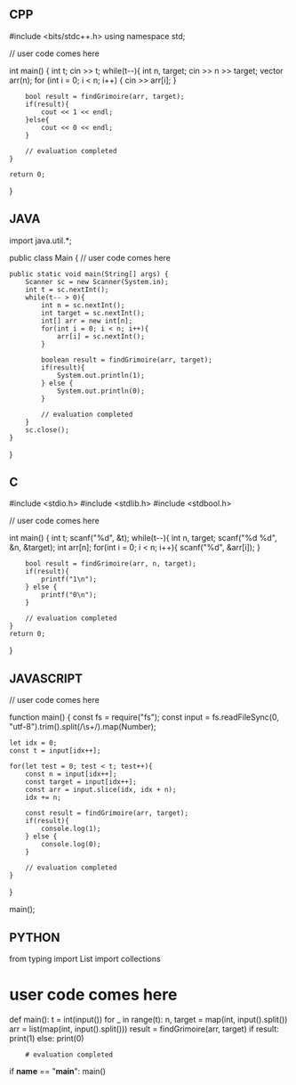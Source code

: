 ## CPP

#include <bits/stdc++.h>
using namespace std;

// user code comes here

int main() {
    int t;
    cin >> t;
    while(t--){
        int n, target;
        cin >> n >> target;
        vector<int> arr(n);
        for (int i = 0; i < n; i++) {
            cin >> arr[i];
        }

        bool result = findGrimoire(arr, target);
        if(result){
            cout << 1 << endl;
        }else{
            cout << 0 << endl;
        }

        // evaluation completed
    }

    return 0;
}

## JAVA

import java.util.*;

public class Main {
    // user code comes here

    public static void main(String[] args) {
        Scanner sc = new Scanner(System.in);
        int t = sc.nextInt();
        while(t-- > 0){
            int n = sc.nextInt();
            int target = sc.nextInt();
            int[] arr = new int[n];
            for(int i = 0; i < n; i++){
                arr[i] = sc.nextInt();
            }

            boolean result = findGrimoire(arr, target);
            if(result){
                System.out.println(1);
            } else {
                System.out.println(0);
            }

            // evaluation completed
        }
        sc.close();
    }
}

## C

#include <stdio.h>
#include <stdlib.h>
#include <stdbool.h>

// user code comes here

int main() {
    int t;
    scanf("%d", &t);
    while(t--){
        int n, target;
        scanf("%d %d", &n, &target);
        int arr[n];
        for(int i = 0; i < n; i++){
            scanf("%d", &arr[i]);
        }

        bool result = findGrimoire(arr, n, target);
        if(result){
            printf("1\n");
        } else {
            printf("0\n");
        }

        // evaluation completed
    }
    return 0;
}

## JAVASCRIPT

// user code comes here

function main() {
    const fs = require("fs");
    const input = fs.readFileSync(0, "utf-8").trim().split(/\s+/).map(Number);

    let idx = 0;
    const t = input[idx++];

    for(let test = 0; test < t; test++){
        const n = input[idx++];
        const target = input[idx++];
        const arr = input.slice(idx, idx + n);
        idx += n;

        const result = findGrimoire(arr, target);
        if(result){
            console.log(1);
        } else {
            console.log(0);
        }

        // evaluation completed
    }
}

main();

## PYTHON

from typing import List
import collections

# user code comes here

def main():
    t = int(input())
    for _ in range(t):
        n, target = map(int, input().split())
        arr = list(map(int, input().split()))
        result = findGrimoire(arr, target)
        if result:
            print(1)
        else:
            print(0)
        
        # evaluation completed

if __name__ == "__main__":
    main()
